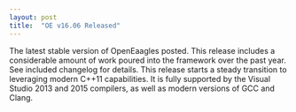 ```yaml
---
layout: post
title:  "OE v16.06 Released"
---
```

The latest stable version of OpenEaagles posted. This release includes a considerable amount of work poured into the framework over the past year. See included changelog for details. This release starts a steady transition to leveraging modern C++11 capabilities. It is fully supported by the Visual Studio 2013 and 2015 compilers, as well as modern versions of GCC and Clang.
